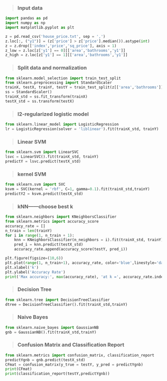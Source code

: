 > ### Input data

```python
import pandas as pd
import numpy as np
import matplotlib.pyplot as plt

z = pd.read_csv('house_price.txt', sep = ',')
z.loc[:, ("y1")] = (z['price'] > z['price'].median()).astype(int)
z = z.drop(['index','price','sq_price'], axis = 1)
z_low = z.loc[z['y1'] == 0][['area','bathrooms','y1']]
z_high = z.loc[z['y1'] == 1][['area','bathrooms','y1']]
```

> ### Split data and normalization 
```python
from sklearn.model_selection import train_test_split
from sklearn.preprocessing import StandardScaler
trainX, testX, trainY, testY = train_test_split(z[['area','bathrooms']], z['y1'], test_size = 0.25, random_state = 33)
ss = StandardScaler()
trainX_std = ss.fit_transform(trainX)
testX_std = ss.transform(testX)
```

> ### l2-regularized logistic model
```python
from sklearn.linear_model import LogisticRegression
lr = LogisticRegression(solver = 'liblinear').fit(trainX_std, trainY)
```
> ### Linear SVM
```python
from sklearn.svm import LinearSVC
lsvc = LinearSVC().fit(trainX_std, trainY)
predictY = lsvc.predict(testX_std)
```

> ### kernel SVM
```python
from sklearn.svm import SVC
ksvm = SVC(kernel = 'rbf', C=1, gamma=0.1).fit(trainX_std,trainY)
predictY2 = ksvm.predict(testX_std)
```

> ### kNN——choose best k
```python
from sklearn.neighbors import KNeighborsClassifier
from sklearn.metrics import accuracy_score
accuracy_rate = []
n_train = len(trainY)
for i in range(1, n_train + 1):
    knn = KNeighborsClassifier(n_neighbors = i).fit(trainX_std, trainY)
    pred_i = knn.predict(testX_std)
    accuracy_rate.append(accuracy_score(testY, pred_i))

plt.figure(figsize=(10,6))
plt.plot(range(1, n_train+1), accuracy_rate, color='blue',linestyle='dashed',marker='o',markerfacecolor='red',markersize=10)
plt.xlabel('k')
plt.ylabel('Accuracy Rate')
print('Max accuracy:', max(accuracy_rate), 'at k =', accuracy_rate.index(max(accuracy_rate))+1)
```
> ### Decision Tree

```python
from sklearn.tree import DecisionTreeClassifier
dtree = DecisionTreeClassifier().fit(trainX_std,trainY)
```


> ### Naive Bayes

```python
from sklearn.naive_bayes import GaussianNB
gnb = GaussianNB().fit(trainX_std,trainY)
```

> ### Confusion Matrix and Classification Report 
```python
from sklearn.metrics import confusion_matrix, classification_report
predictYgnb = gnb.predict(testX_std)
CFmat = confusion_matrix(y_true = testY, y_pred = predictYgnb)
print(CFmat)
print(classification_report(testY,predictYgnb))
```
